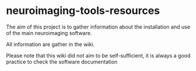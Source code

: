 # neuroimaging-tools-resources

The aim of this project is to gather information about the installation and use of the main neuroimaging software. 

All information are gather in the wiki. 

Please note that this wiki did not aim to be self-sufficient, it is always a good practice to check the software documentation

